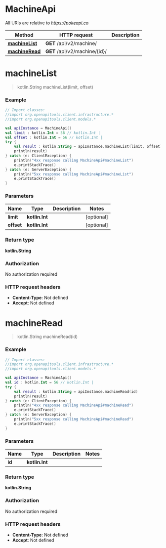 # MachineApi

All URIs are relative to *https://pokeapi.co*

Method | HTTP request | Description
------------- | ------------- | -------------
[**machineList**](MachineApi.md#machineList) | **GET** /api/v2/machine/ | 
[**machineRead**](MachineApi.md#machineRead) | **GET** /api/v2/machine/{id}/ | 


<a id="machineList"></a>
# **machineList**
> kotlin.String machineList(limit, offset)



### Example
```kotlin
// Import classes:
//import org.openapitools.client.infrastructure.*
//import org.openapitools.client.models.*

val apiInstance = MachineApi()
val limit : kotlin.Int = 56 // kotlin.Int | 
val offset : kotlin.Int = 56 // kotlin.Int | 
try {
    val result : kotlin.String = apiInstance.machineList(limit, offset)
    println(result)
} catch (e: ClientException) {
    println("4xx response calling MachineApi#machineList")
    e.printStackTrace()
} catch (e: ServerException) {
    println("5xx response calling MachineApi#machineList")
    e.printStackTrace()
}
```

### Parameters

Name | Type | Description  | Notes
------------- | ------------- | ------------- | -------------
 **limit** | **kotlin.Int**|  | [optional]
 **offset** | **kotlin.Int**|  | [optional]

### Return type

**kotlin.String**

### Authorization

No authorization required

### HTTP request headers

 - **Content-Type**: Not defined
 - **Accept**: Not defined

<a id="machineRead"></a>
# **machineRead**
> kotlin.String machineRead(id)



### Example
```kotlin
// Import classes:
//import org.openapitools.client.infrastructure.*
//import org.openapitools.client.models.*

val apiInstance = MachineApi()
val id : kotlin.Int = 56 // kotlin.Int | 
try {
    val result : kotlin.String = apiInstance.machineRead(id)
    println(result)
} catch (e: ClientException) {
    println("4xx response calling MachineApi#machineRead")
    e.printStackTrace()
} catch (e: ServerException) {
    println("5xx response calling MachineApi#machineRead")
    e.printStackTrace()
}
```

### Parameters

Name | Type | Description  | Notes
------------- | ------------- | ------------- | -------------
 **id** | **kotlin.Int**|  |

### Return type

**kotlin.String**

### Authorization

No authorization required

### HTTP request headers

 - **Content-Type**: Not defined
 - **Accept**: Not defined

